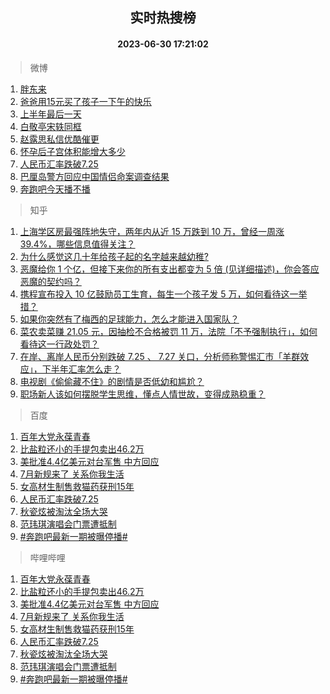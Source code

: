 <div align="center"><h2>实时热搜榜</h2><h4>2023-06-30 17:21:02</h4></div>

> 微博  

1. [胖东来](https://s.weibo.com/weibo?q=%E8%83%96%E4%B8%9C%E6%9D%A5&t=31&band_rank=1&Refer=top)<br />
2. [爸爸用15元买了孩子一下午的快乐](https://s.weibo.com/weibo?q=%23%E7%88%B8%E7%88%B8%E7%94%A815%E5%85%83%E4%B9%B0%E4%BA%86%E5%AD%A9%E5%AD%90%E4%B8%80%E4%B8%8B%E5%8D%88%E7%9A%84%E5%BF%AB%E4%B9%90%23&t=31&band_rank=2&Refer=top)<br />
3. [上半年最后一天](https://s.weibo.com/weibo?q=%23%E4%B8%8A%E5%8D%8A%E5%B9%B4%E6%9C%80%E5%90%8E%E4%B8%80%E5%A4%A9%23&t=31&band_rank=3&Refer=top)<br />
4. [白敬亭宋轶同框](https://s.weibo.com/weibo?q=%23%E7%99%BD%E6%95%AC%E4%BA%AD%E5%AE%8B%E8%BD%B6%E5%90%8C%E6%A1%86%23&t=31&band_rank=4&Refer=top)<br />
5. [赵露思私信优酷催更](https://s.weibo.com/weibo?q=%23%E8%B5%B5%E9%9C%B2%E6%80%9D%E7%A7%81%E4%BF%A1%E4%BC%98%E9%85%B7%E5%82%AC%E6%9B%B4%23&t=31&band_rank=5&Refer=top)<br />
6. [怀孕后子宫体积能增大多少](https://s.weibo.com/weibo?q=%23%E6%80%80%E5%AD%95%E5%90%8E%E5%AD%90%E5%AE%AB%E4%BD%93%E7%A7%AF%E8%83%BD%E5%A2%9E%E5%A4%A7%E5%A4%9A%E5%B0%91%23&t=31&band_rank=6&Refer=top)<br />
7. [人民币汇率跌破7.25](https://s.weibo.com/weibo?q=%23%E4%BA%BA%E6%B0%91%E5%B8%81%E6%B1%87%E7%8E%87%E8%B7%8C%E7%A0%B47.25%23&t=31&band_rank=7&Refer=top)<br />
8. [巴厘岛警方回应中国情侣命案调查结果](https://s.weibo.com/weibo?q=%23%E5%B7%B4%E5%8E%98%E5%B2%9B%E8%AD%A6%E6%96%B9%E5%9B%9E%E5%BA%94%E4%B8%AD%E5%9B%BD%E6%83%85%E4%BE%A3%E5%91%BD%E6%A1%88%E8%B0%83%E6%9F%A5%E7%BB%93%E6%9E%9C%23&t=31&band_rank=8&Refer=top)<br />
9. [奔跑吧今天播不播](https://s.weibo.com/weibo?q=%23%E5%A5%94%E8%B7%91%E5%90%A7%E4%BB%8A%E5%A4%A9%E6%92%AD%E4%B8%8D%E6%92%AD%23&t=31&band_rank=9&Refer=top)<br />

> 知乎  

1. [上海学区房最强阵地失守，两年内从近 15 万跌到 10 万，曾经一周涨 39.4%，哪些信息值得关注？](https://www.zhihu.com/question/609355451)<br />
2. [为什么感觉这几十年给孩子起的名字越来越幼稚?](https://www.zhihu.com/question/608128511)<br />
3. [恶魔给你 1 个亿，但接下来你的所有支出都变为 5 倍 (见详细描述)，你会答应恶魔的契约吗？](https://www.zhihu.com/question/608441800)<br />
4. [携程宣布投入 10 亿鼓励员工生育，每生一个孩子发 5 万，如何看待这一举措？](https://www.zhihu.com/question/609562977)<br />
5. [如果你突然有了梅西的足球能力，怎么才能进入国家队？](https://www.zhihu.com/question/609482729)<br />
6. [菜农卖菜赚 21.05 元，因抽检不合格被罚 11 万，法院「不予强制执行」，如何看待这一行政处罚？](https://www.zhihu.com/question/609558753)<br />
7. [在岸、离岸人民币分别跌破 7.25 、 7.27 关口，分析师称警惕汇市「羊群效应」，下半年汇率怎么走？](https://www.zhihu.com/question/609552420)<br />
8. [电视剧《偷偷藏不住》的剧情是否低幼和尴尬？](https://www.zhihu.com/question/607790713)<br />
9. [职场新人该如何摆脱学生思维，懂点人情世故，变得成熟稳重？](https://www.zhihu.com/question/393622464)<br />

> 百度  

1. [百年大党永葆青春](https://www.baidu.com/s?wd=%E7%99%BE%E5%B9%B4%E5%A4%A7%E5%85%9A%E6%B0%B8%E8%91%86%E9%9D%92%E6%98%A5&sa=fyb_news&rsv_dl=fyb_news)<br />
2. [比盐粒还小的手提包卖出46.2万](https://www.baidu.com/s?wd=%E6%AF%94%E7%9B%90%E7%B2%92%E8%BF%98%E5%B0%8F%E7%9A%84%E6%89%8B%E6%8F%90%E5%8C%85%E5%8D%96%E5%87%BA46.2%E4%B8%87&sa=fyb_news&rsv_dl=fyb_news)<br />
3. [美批准4.4亿美元对台军售 中方回应](https://www.baidu.com/s?wd=%E7%BE%8E%E6%89%B9%E5%87%864.4%E4%BA%BF%E7%BE%8E%E5%85%83%E5%AF%B9%E5%8F%B0%E5%86%9B%E5%94%AE+%E4%B8%AD%E6%96%B9%E5%9B%9E%E5%BA%94&sa=fyb_news&rsv_dl=fyb_news)<br />
4. [7月新规来了 关系你我生活](https://www.baidu.com/s?wd=7%E6%9C%88%E6%96%B0%E8%A7%84%E6%9D%A5%E4%BA%86+%E5%85%B3%E7%B3%BB%E4%BD%A0%E6%88%91%E7%94%9F%E6%B4%BB&sa=fyb_news&rsv_dl=fyb_news)<br />
5. [女高材生制售救猫药获刑15年](https://www.baidu.com/s?wd=%E5%A5%B3%E9%AB%98%E6%9D%90%E7%94%9F%E5%88%B6%E5%94%AE%E6%95%91%E7%8C%AB%E8%8D%AF%E8%8E%B7%E5%88%9115%E5%B9%B4&sa=fyb_news&rsv_dl=fyb_news)<br />
6. [人民币汇率跌破7.25](https://www.baidu.com/s?wd=%E4%BA%BA%E6%B0%91%E5%B8%81%E6%B1%87%E7%8E%87%E8%B7%8C%E7%A0%B47.25&sa=fyb_news&rsv_dl=fyb_news)<br />
7. [秋瓷炫被淘汰全场大哭](https://www.baidu.com/s?wd=%E7%A7%8B%E7%93%B7%E7%82%AB%E8%A2%AB%E6%B7%98%E6%B1%B0%E5%85%A8%E5%9C%BA%E5%A4%A7%E5%93%AD&sa=fyb_news&rsv_dl=fyb_news)<br />
8. [范玮琪演唱会门票遭抵制](https://www.baidu.com/s?wd=%E8%8C%83%E7%8E%AE%E7%90%AA%E6%BC%94%E5%94%B1%E4%BC%9A%E9%97%A8%E7%A5%A8%E9%81%AD%E6%8A%B5%E5%88%B6&sa=fyb_news&rsv_dl=fyb_news)<br />
9. [#奔跑吧最新一期被曝停播#](https://www.baidu.com/s?wd=%23%E5%A5%94%E8%B7%91%E5%90%A7%E6%9C%80%E6%96%B0%E4%B8%80%E6%9C%9F%E8%A2%AB%E6%9B%9D%E5%81%9C%E6%92%AD%23&sa=fyb_news&rsv_dl=fyb_news)<br />

> 哔哩哔哩  

1. [百年大党永葆青春](https://www.baidu.com/s?wd=%E7%99%BE%E5%B9%B4%E5%A4%A7%E5%85%9A%E6%B0%B8%E8%91%86%E9%9D%92%E6%98%A5&sa=fyb_news&rsv_dl=fyb_news)<br />
2. [比盐粒还小的手提包卖出46.2万](https://www.baidu.com/s?wd=%E6%AF%94%E7%9B%90%E7%B2%92%E8%BF%98%E5%B0%8F%E7%9A%84%E6%89%8B%E6%8F%90%E5%8C%85%E5%8D%96%E5%87%BA46.2%E4%B8%87&sa=fyb_news&rsv_dl=fyb_news)<br />
3. [美批准4.4亿美元对台军售 中方回应](https://www.baidu.com/s?wd=%E7%BE%8E%E6%89%B9%E5%87%864.4%E4%BA%BF%E7%BE%8E%E5%85%83%E5%AF%B9%E5%8F%B0%E5%86%9B%E5%94%AE+%E4%B8%AD%E6%96%B9%E5%9B%9E%E5%BA%94&sa=fyb_news&rsv_dl=fyb_news)<br />
4. [7月新规来了 关系你我生活](https://www.baidu.com/s?wd=7%E6%9C%88%E6%96%B0%E8%A7%84%E6%9D%A5%E4%BA%86+%E5%85%B3%E7%B3%BB%E4%BD%A0%E6%88%91%E7%94%9F%E6%B4%BB&sa=fyb_news&rsv_dl=fyb_news)<br />
5. [女高材生制售救猫药获刑15年](https://www.baidu.com/s?wd=%E5%A5%B3%E9%AB%98%E6%9D%90%E7%94%9F%E5%88%B6%E5%94%AE%E6%95%91%E7%8C%AB%E8%8D%AF%E8%8E%B7%E5%88%9115%E5%B9%B4&sa=fyb_news&rsv_dl=fyb_news)<br />
6. [人民币汇率跌破7.25](https://www.baidu.com/s?wd=%E4%BA%BA%E6%B0%91%E5%B8%81%E6%B1%87%E7%8E%87%E8%B7%8C%E7%A0%B47.25&sa=fyb_news&rsv_dl=fyb_news)<br />
7. [秋瓷炫被淘汰全场大哭](https://www.baidu.com/s?wd=%E7%A7%8B%E7%93%B7%E7%82%AB%E8%A2%AB%E6%B7%98%E6%B1%B0%E5%85%A8%E5%9C%BA%E5%A4%A7%E5%93%AD&sa=fyb_news&rsv_dl=fyb_news)<br />
8. [范玮琪演唱会门票遭抵制](https://www.baidu.com/s?wd=%E8%8C%83%E7%8E%AE%E7%90%AA%E6%BC%94%E5%94%B1%E4%BC%9A%E9%97%A8%E7%A5%A8%E9%81%AD%E6%8A%B5%E5%88%B6&sa=fyb_news&rsv_dl=fyb_news)<br />
9. [#奔跑吧最新一期被曝停播#](https://www.baidu.com/s?wd=%23%E5%A5%94%E8%B7%91%E5%90%A7%E6%9C%80%E6%96%B0%E4%B8%80%E6%9C%9F%E8%A2%AB%E6%9B%9D%E5%81%9C%E6%92%AD%23&sa=fyb_news&rsv_dl=fyb_news)<br />
